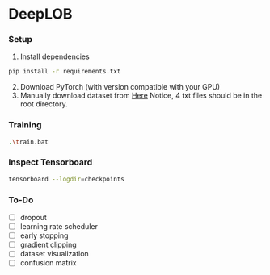 # DeepLOB

### Setup
1. Install dependencies
```bash
pip install -r requirements.txt
```
2. Download PyTorch (with version compatible with your GPU)
3. Manually download dataset from [Here](https://github.com/zcakhaa/DeepLOB-Deep-Convolutional-Neural-Networks-for-Limit-Order-Books/tree/master/data)
Notice, 4 txt files should be in the root directory.

### Training
```bash
.\train.bat
```

### Inspect Tensorboard
```bash
tensorboard --logdir=checkpoints
```

### To-Do
- [ ] dropout
- [ ] learning rate scheduler
- [ ] early stopping
- [ ] gradient clipping
- [ ] dataset visualization
- [ ] confusion matrix